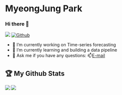 # MyeongJung Park
### Hi there 👋

<!--
**Myeongjung/Myeongjung** is a ✨ _special_ ✨ repository because its `README.md` (this file) appears on your GitHub profile.

Here are some ideas to get you started:

- 🔭 I’m currently working on ...
- 🌱 I’m currently learning ...
- 👯 I’m looking to collaborate on ...
- 🤔 I’m looking for help with ...
- 💬 Ask me about ...
- 📫 How to reach me: ...
- 😄 Pronouns: ...
- ⚡ Fun fact: ...
-->

![](https://visitor-badge.laobi.icu/badge?page_id=Myeongjung.Myeongjung)
[![Github](https://img.shields.io/github/followers/Myeongjung?label=Followers&logo=Github)](https://github.com/Myeongjung)

- 🔭 I’m currently working on Time-series forecasting
- 🌱 I’m currently learning and building a data pipeline
- 💬 Ask me if you have any questions: 📫[E-mail](mailto:92mj.park@gmail.com)

## :trophy: My Github Stats
<!--
![MJ's GitHub stats](https://github-readme-stats.vercel.app/api?username=Myeongjung&show_icons=true&theme=dark&layout=compact)  
[![Top Langs](https://github-readme-stats.vercel.app/api/top-langs/?username=Myeongjung&show_icons=true&theme=dark&layout=compact)](https://github.com/anuraghazra/github-readme-stats)
-->
<div>
  <a href="https://github-readme-stats.vercel.app/api?username=Myeongjung&show_icons=true&theme=dark&layout=compact">
    <img align="left" src="https://github-readme-stats.vercel.app/api?username=Myeongjung&show_icons=true&theme=dark&layout=compact"/>
  </a>
  <a href="https://github-readme-stats.vercel.app/api/top-langs/?username=Myeongjung&show_icons=true&theme=dark&layout=compact">
    <img align="left" src="https://github-readme-stats.vercel.app/api/top-langs/?username=Myeongjung&show_icons=true&theme=dark&layout=compact"/>
  </a>
</div>
